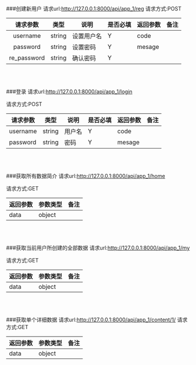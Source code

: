 
###创建新用户
请求url:http://127.0.0.1:8000/api/app_1/reg
请求方式:POST

|  请求参数   | 类型   | 说明       | 是否必填 | 返回参数 | 备注 |
| :---------: | ------ | ---------- | -------- | -------- | ---- |
|  username   | string | 设置用户名 | Y        | code     |      |
|  password   | string | 设置密码   | Y        | mesage   |      |
| re_password | string | 确认密码   | Y        |          |      |  
  
<br>
<br>

###登录
请求url:http://127.0.0.1:8000/api/app_1/login

请求方式:POST

| 请求参数 | 类型   | 说明   | 是否必填 | 返回参数 | 备注 |
| -------- | ------ | ------ | -------- | -------- | ---- |
| username | string | 用户名 | Y        | code     |      |
| password | string | 密码   | Y        | mesage   |      |


<br>
<br>

###获取所有数据简介
请求url:http://127.0.0.1:8000/api/app_1/home



请求方式:GET

| 返回参数 | 参数类型 | 备注 |
| -------- | -------- | ---- |
| data     | object   |      |


<br>
<br>

###获取当前用户所创建的全部数据
请求url:http://127.0.0.1:8000/api/app_1/my


请求方式:GET

| 返回参数 | 参数类型 | 备注 |
| -------- | -------- | ---- |
| data     | object   |      |



<br>
<br>


###获取单个详细数据
请求url:http://127.0.0.1:8000/api/app_1/content/1/
请求方式:GET

| 返回参数 | 参数类型 | 备注 |
| -------- | -------- | ---- |
| data     | object   |      |
